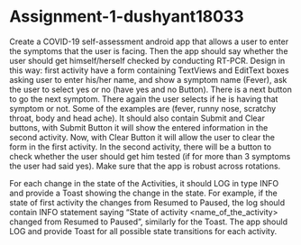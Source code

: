 # Assignment-1-dushyant18033

Create a COVID-19 self-assessment android app that allows a user to enter the symptoms that the user is facing. Then the app should say whether the user should get himself/herself checked by conducting RT-PCR. Design in this way: first activity have a form containing TextViews and EditText boxes asking user to enter his/her name, and show a symptom name (Fever), ask the user to select yes or no (have yes and no Button). There is a next button to go the next symptom. There again the user selects if he is having that symptom or not. Some of the examples are (fever, runny nose, scratchy throat, body and head ache). It should also contain Submit and Clear buttons, with Submit Button it will show the entered information in the second activity.  Now, with Clear Button it will allow the user to clear the form in the first activity. In the second activity, there will be a button to check whether the user should get him tested (if for more than 3 symptoms the user had said yes). Make sure that the app is robust across rotations.

For each change in the state of the Activities, it should LOG in type INFO and provide a Toast showing the change in the state. For example, if the state of first activity the changes from Resumed to Paused, the log should contain INFO statement saying “State of activity <name_of_the_activity> changed from Resumed to Paused”, similarly for the Toast. The app should LOG and provide Toast for all possible state transitions for each activity.
